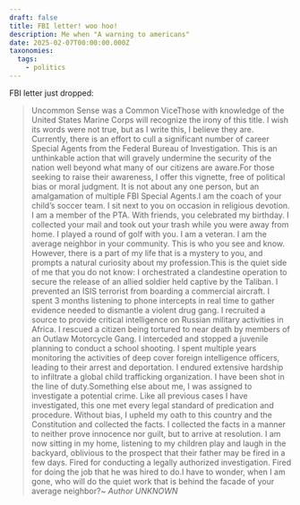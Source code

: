 ```yaml
---
draft: false
title: FBI letter! woo hoo!
description: Me when "A warning to americans"
date: 2025-02-07T00:00:00.000Z
taxonomies:
  tags:
    - politics
---
```


FBI letter just dropped:

> Uncommon Sense was a Common ViceThose with knowledge of the United States Marine Corps will recognize the irony of this title. I wish its words were not true, but as I write this, I believe they are. Currently, there is an effort to cull a significant number of career Special Agents from the Federal Bureau of Investigation. This is an unthinkable action that will gravely undermine the security of the nation well beyond what many of our citizens are aware.For those seeking to raise their awareness, I offer this vignette, free of political bias or moral judgment. It is not about any one person, but an amalgamation of multiple FBI Special Agents.I am the coach of your child’s soccer team. I sit next to you on occasion in religious devotion. I am a member of the PTA. With friends, you celebrated my birthday. I collected your mail and took out your trash while you were away from home. I played a round of golf with you. I am a veteran. I am the average neighbor in your community. This is who you see and know. However, there is a part of my life that is a mystery to you, and prompts a natural curiosity about my profession.This is the quiet side of me that you do not know: I orchestrated a clandestine operation to secure the release of an allied soldier held captive by the Taliban. I prevented an ISIS terrorist from boarding a commercial aircraft. I spent 3 months listening to phone intercepts in real time to gather evidence needed to dismantle a violent drug gang. I recruited a source to provide critical intelligence on Russian military activities in Africa. I rescued a citizen being tortured to near death by members of an Outlaw Motorcycle Gang. I interceded and stopped a juvenile planning to conduct a school shooting. I spent multiple years monitoring the activities of deep cover foreign intelligence officers, leading to their arrest and deportation. I endured extensive hardship to infiltrate a global child trafficking organization. I have been shot in the line of duty.Something else about me, I was assigned to investigate a potential crime. Like all previous cases I have investigated, this one met every legal standard of predication and procedure. Without bias, I upheld my oath to this country and the Constitution and collected the facts. I collected the facts in a manner to neither prove innocence nor guilt, but to arrive at resolution. I am now sitting in my home, listening to my children play and laugh in the backyard, oblivious to the prospect that their father may be fired in a few days. Fired for conducting a legally authorized investigation. Fired for doing the job that he was hired to do.I have to wonder, when I am gone, who will do the quiet work that is behind the facade of your average neighbor?*\~ Author UNKNOWN*
